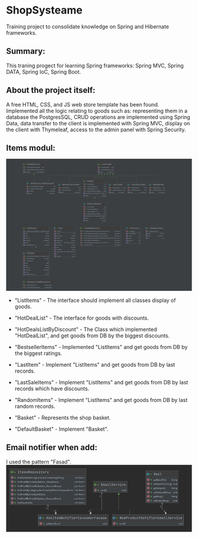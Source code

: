 # ShopSysteame
Training project to consolidate knowledge on Spring and Hibernate frameworks.

## Summary: 
This traning progect for learning Spring frameworks: Spring MVC, Spring DATA, Spring IoC, Spring Boot.

## About the project itself: 
A free HTML, CSS, and JS web store template has been found. Implemented all the logic relating to goods such as: representing them in a database the PostgresSQL, CRUD operations are implemented using Spring Data, data transfer to the client is implemented with Spring MVC, display on the client with Thymeleaf, access to the admin panel with Spring Security.

## Items modul:
![alt](https://github.com/Ruslan-Pipan/ShopSysteame/blob/Ruslan/src/screenshot/%D0%A1%D0%BD%D0%B8%D0%BC%D0%BE%D0%BA.JPG)
 
+ "ListItems" - The interface should implement all classes display of goods.

+ "HotDealList" - The interface for  goods with discounts.

+ "HotDealsListByDiscount" - The Class which implemented "HotDealList", and get goods from DB by the biggest discounts.

+ "BestsellerItems" - Implemented "ListItems" and get goods from DB by the biggest ratings.

+ "LastItem" - Implement "ListItems" and get goods from DB by last records.

+ "LastSaleItems" - Implement "ListItems" and get goods from DB by last records which have discounts.

+ "RandomItems" - Implement "ListItems" and get goods from DB by last random records.

+ "Basket" - Represents the shop basket.

+ "DefaultBasket" - Implement "Basket".

## Email notifier when add: 
I used the pattern "Fasad".
![alt](https://github.com/Ruslan-Pipan/ShopSysteame/blob/Ruslan/src/screenshot/Fasad.JPG)

